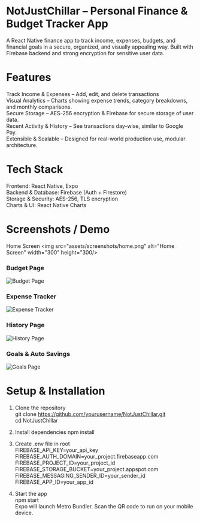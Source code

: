 # NotJustChillar – Personal Finance & Budget Tracker App
A React Native finance app to track income, expenses, budgets, and financial goals in a secure, organized, and visually appealing way. Built with Firebase backend and strong encryption for sensitive user data.

# Features
Track Income & Expenses – Add, edit, and delete transactions <br>
Visual Analytics – Charts showing expense trends, category breakdowns, and monthly comparisons. <br>
Secure Storage – AES-256 encryption & Firebase for secure storage of user data. <br>
Recent Activity & History – See transactions day-wise, similar to Google Pay. <br>
Extensible & Scalable – Designed for real-world production use, modular architecture. <br>

# Tech Stack
Frontend: React Native, Expo <br>
Backend & Database: Firebase (Auth + Firestore) <br>
Storage & Security: AES-256, TLS encryption <br>
Charts & UI: React Native Charts <br>

# Screenshots / Demo

Home Screen
<img src="assets/screenshots/home.png" alt="Home Screen" width="300" height="300/>

### Budget Page
![Budget Page](assets/screenshots/budget.png)

### Expense Tracker
![Expense Tracker](assets/screenshots/expense.png)

### History Page
![History Page](assets/screenshots/history.png)

### Goals & Auto Savings
![Goals Page](assets/screenshots/goals.png)


# Setup & Installation

1. Clone the repository <br>
git clone https://github.com/yourusername/NotJustChillar.git <br>
cd NotJustChillar <br>


2. Install dependencies
npm install


3. Create .env file in root <br>
FIREBASE_API_KEY=your_api_key <br>
FIREBASE_AUTH_DOMAIN=your_project.firebaseapp.com <br>
FIREBASE_PROJECT_ID=your_project_id <br>
FIREBASE_STORAGE_BUCKET=your_project.appspot.com <br>
FIREBASE_MESSAGING_SENDER_ID=your_sender_id <br>
FIREBASE_APP_ID=your_app_id <br>


3. Start the app <br>
npm start<br>
Expo will launch Metro Bundler. Scan the QR code to run on your mobile device.<br>
